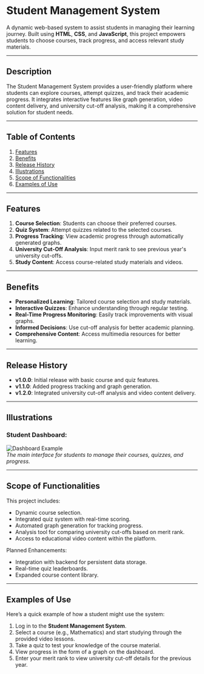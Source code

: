 # **Student Management System**

A dynamic web-based system to assist students in managing their learning journey. Built using **HTML**, **CSS**, and **JavaScript**, this project empowers students to choose courses, track progress, and access relevant study materials.

---

## **Description**

The Student Management System provides a user-friendly platform where students can explore courses, attempt quizzes, and track their academic progress. It integrates interactive features like graph generation, video content delivery, and university cut-off analysis, making it a comprehensive solution for student needs.

---

## **Table of Contents**

1. [Features](#features)
2. [Benefits](#benefits)
3. [Release History](#release-history)
4. [Illustrations](#illustrations)
5. [Scope of Functionalities](#scope-of-functionalities)
6. [Examples of Use](#examples-of-use)

---

## **Features**

1. **Course Selection**: Students can choose their preferred courses.
2. **Quiz System**: Attempt quizzes related to the selected courses.
3. **Progress Tracking**: View academic progress through automatically generated graphs.
4. **University Cut-Off Analysis**: Input merit rank to see previous year's university cut-offs.
5. **Study Content**: Access course-related study materials and videos.

---

## **Benefits**

- **Personalized Learning**: Tailored course selection and study materials.
- **Interactive Quizzes**: Enhance understanding through regular testing.
- **Real-Time Progress Monitoring**: Easily track improvements with visual graphs.
- **Informed Decisions**: Use cut-off analysis for better academic planning.
- **Comprehensive Content**: Access multimedia resources for better learning.

---

## **Release History**

- **v1.0.0**: Initial release with basic course and quiz features.
- **v1.1.0**: Added progress tracking and graph generation.
- **v1.2.0**: Integrated university cut-off analysis and video content delivery.

---

## **Illustrations**

### Student Dashboard:
![Dashboard Example](https://via.placeholder.com/800x400)  
*The main interface for students to manage their courses, quizzes, and progress.*

---

## **Scope of Functionalities**

This project includes:
- Dynamic course selection.
- Integrated quiz system with real-time scoring.
- Automated graph generation for tracking progress.
- Analysis tool for comparing university cut-offs based on merit rank.
- Access to educational video content within the platform.

Planned Enhancements:
- Integration with backend for persistent data storage.
- Real-time quiz leaderboards.
- Expanded course content library.

---

## **Examples of Use**

Here’s a quick example of how a student might use the system:

1. Log in to the **Student Management System**.
2. Select a course (e.g., Mathematics) and start studying through the provided video lessons.
3. Take a quiz to test your knowledge of the course material.
4. View progress in the form of a graph on the dashboard.
5. Enter your merit rank to view university cut-off details for the previous year.

